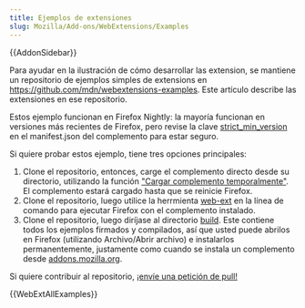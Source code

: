 ```yaml
---
title: Ejemplos de extensiones
slug: Mozilla/Add-ons/WebExtensions/Examples
---
```


{{AddonSidebar}}

Para ayudar en la ilustración de cómo desarrollar las extension, se mantiene un repositorio de ejemplos simples de extensions en <https://github.com/mdn/webextensions-examples>. Este artículo describe las extensiones en ese repositorio.

Estos ejemplo funcionan en Firefox Nightly: la mayoría funcionan en versiones más recientes de Firefox, pero revise la clave [strict_min_version](/en-US/Add-ons/WebExtensions/manifest.json/applications) en el manifest.json del complemento para estar seguro.

Si quiere probar estos ejemplo, tiene tres opciones principales:

1. Clone el repositorio, entonces, carge el complemento directo desde su directorio, utilizando la función ["Cargar complemento temporalmente"](/en-US/Add-ons/WebExtensions/Temporary_Installation_in_Firefox). El complemento estará cargado hasta que se reinicie Firefox.
2. Clone el repositorio, luego utilice la herrmienta [web-ext](/es/Add-ons/WebExtensions/Getting_started_with_web-ext) en la línea de comando para ejecutar Firefox con el complemento instalado.
3. Clone el repositorio, luego diríjase al directorio [build](https://github.com/mdn/webextensions-examples/tree/master/build). Este contiene todos los ejemplos firmados y compilados, así que usted puede abrilos en Firefox (utilizando Archivo/Abrir archivo) e instalarlos permanentemente, justamente como cuando se instala un complemento desde [addons.mozilla.org](https://addons.mozilla.org/en-US/firefox/).

Si quiere contribuir al repositorio, [¡envíe una petición de pull!](https://github.com/mdn/webextensions-examples/blob/master/CONTRIBUTING.md)

{{WebExtAllExamples}}
